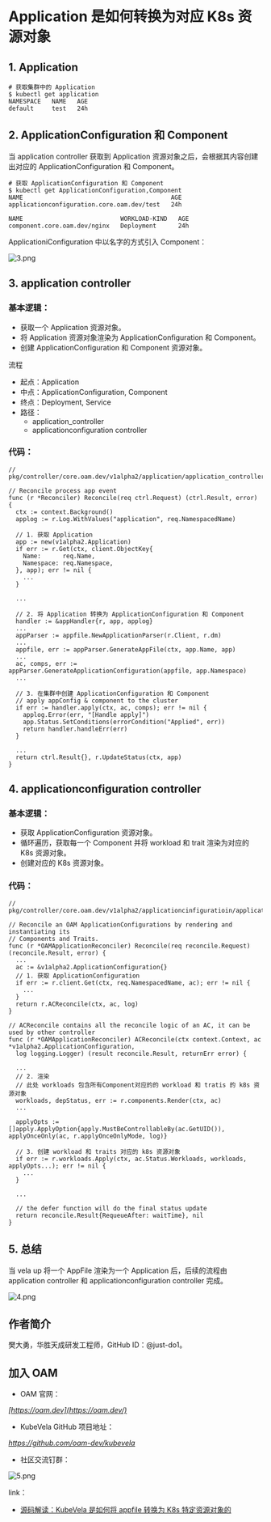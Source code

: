 # Application 是如何转换为对应 K8s 资源对象

<!--toc-->

## 1. Application

```
# 获取集群中的 Application
$ kubectl get application
NAMESPACE   NAME   AGE
default     test   24h
```

## 2. ApplicationConfiguration 和 Component

当 application controller 获取到 Application 资源对象之后，会根据其内容创建出对应的 ApplicationConfiguration 和 Component。

```
# 获取 ApplicationConfiguration 和 Component
$ kubectl get ApplicationConfiguration,Component
NAME                                         AGE
applicationconfiguration.core.oam.dev/test   24h

NAME                           WORKLOAD-KIND   AGE
component.core.oam.dev/nginx   Deployment      24h
```

ApplicationiConfiguration 中以名字的方式引入 Component：

![3.png](https://ucc.alicdn.com/pic/developer-ecology/34831b121ab645cd97a902176383c3c9.png)

## 3. application controller

### 基本逻辑：
- 获取一个 Application 资源对象。
- 将 Application 资源对象渲染为 ApplicationConfiguration 和 Component。
- 创建 ApplicationConfiguration 和 Component 资源对象。

流程
- 起点：Application
- 中点：ApplicationConfiguration, Component
- 终点：Deployment, Service
- 路径：
  - application_controller
  - applicationconfiguration controller

### 代码：

```
// pkg/controller/core.oam.dev/v1alpha2/application/application_controller.go

// Reconcile process app event
func (r *Reconciler) Reconcile(req ctrl.Request) (ctrl.Result, error) {
  ctx := context.Background()
  applog := r.Log.WithValues("application", req.NamespacedName)
  
  // 1. 获取 Application
  app := new(v1alpha2.Application)
  if err := r.Get(ctx, client.ObjectKey{
    Name:      req.Name,
    Namespace: req.Namespace,
  }, app); err != nil {
    ...
  }

  ...

  // 2. 将 Application 转换为 ApplicationConfiguration 和 Component
  handler := &appHandler{r, app, applog}
  ...
  appParser := appfile.NewApplicationParser(r.Client, r.dm)
  ...
  appfile, err := appParser.GenerateAppFile(ctx, app.Name, app)
  ...
  ac, comps, err := appParser.GenerateApplicationConfiguration(appfile, app.Namespace)
  ...
  
  // 3. 在集群中创建 ApplicationConfiguration 和 Component 
  // apply appConfig & component to the cluster
  if err := handler.apply(ctx, ac, comps); err != nil {
    applog.Error(err, "[Handle apply]")
    app.Status.SetConditions(errorCondition("Applied", err))
    return handler.handleErr(err)
  }

  ...
  return ctrl.Result{}, r.UpdateStatus(ctx, app)
}
```

## 4. applicationconfiguration controller

### 基本逻辑：

- 获取 ApplicationConfiguration 资源对象。
- 循环遍历，获取每一个 Component 并将 workload 和 trait 渲染为对应的 K8s 资源对象。
- 创建对应的 K8s 资源对象。

### 代码：

```
// pkg/controller/core.oam.dev/v1alpha2/applicationcinfiguratioin/applicationconfiguratioin.go

// Reconcile an OAM ApplicationConfigurations by rendering and instantiating its
// Components and Traits.
func (r *OAMApplicationReconciler) Reconcile(req reconcile.Request) (reconcile.Result, error) {
  ...
  ac := &v1alpha2.ApplicationConfiguration{}
  // 1. 获取 ApplicationConfiguration
  if err := r.client.Get(ctx, req.NamespacedName, ac); err != nil {
    ...
  }
  return r.ACReconcile(ctx, ac, log)
}

// ACReconcile contains all the reconcile logic of an AC, it can be used by other controller
func (r *OAMApplicationReconciler) ACReconcile(ctx context.Context, ac *v1alpha2.ApplicationConfiguration,
  log logging.Logger) (result reconcile.Result, returnErr error) {
  
  ...
  // 2. 渲染
  // 此处 workloads 包含所有Component对应的的 workload 和 tratis 的 k8s 资源对象
  workloads, depStatus, err := r.components.Render(ctx, ac)
  ...
  
  applyOpts := []apply.ApplyOption{apply.MustBeControllableBy(ac.GetUID()), applyOnceOnly(ac, r.applyOnceOnlyMode, log)}
  
  // 3. 创建 workload 和 traits 对应的 k8s 资源对象
  if err := r.workloads.Apply(ctx, ac.Status.Workloads, workloads, applyOpts...); err != nil {
    ...
  }
  
  ...

  // the defer function will do the final status update
  return reconcile.Result{RequeueAfter: waitTime}, nil
}
```

## 5. 总结

当 vela up 将一个 AppFile 渲染为一个 Application 后，后续的流程由 application controller 和 applicationconfiguration controller 完成。

![4.png](https://ucc.alicdn.com/pic/developer-ecology/9469b9cfd6d042fb9e8b108b1c4cce81.png)

## 作者简介

樊大勇，华胜天成研发工程师，GitHub ID：@just-do1。

## 加入 OAM

- OAM 官网：

*[https://oam.dev](https://oam.dev/)*

- KubeVela GitHub 项目地址：

*https://github.com/oam-dev/kubevela*

- 社区交流钉群：

![5.png](https://ucc.alicdn.com/pic/developer-ecology/4973c80cc941457eadd83d104d1754d5.png)

link：

- [源码解读：KubeVela 是如何将 appfile 转换为 K8s 特定资源对象的](https://developer.aliyun.com/article/783169)

